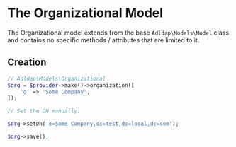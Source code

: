 # The Organizational Model

The Organizational model extends from the base `Adldap\Models\Model` class and contains
no specific methods / attributes that are limited to it.

## Creation

```php
// Adldap\Models\Organizational
$org = $provider->make()->organization([
    'o' => 'Some Company',
]);

// Set the DN manually:

$org->setDn('o=Some Company,dc=test,dc=local,dc=com');

$org->save();
```

